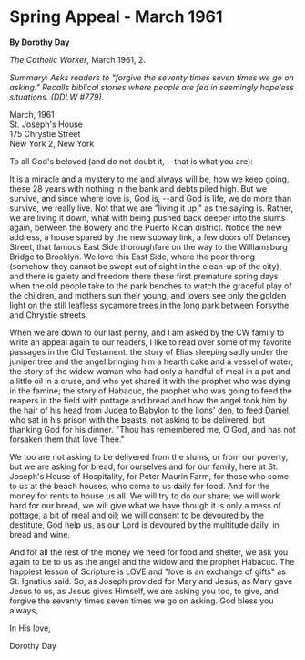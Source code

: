 Spring Appeal - March 1961
==========================

**By Dorothy Day**

*The Catholic Worker*, March 1961, 2.

*Summary: Asks readers to "forgive the seventy times seven times we go
on asking." Recalls biblical stories where people are fed in seemingly
hopeless situations. (DDLW \#779).*

March, 1961\
 St. Joseph's House\
 175 Chrystie Street\
 New York 2, New York

To all God's beloved (and do not doubt it, --that is what you are):

It is a miracle and a mystery to me and always will be, how we keep
going, these 28 years with nothing in the bank and debts piled high. But
we survive, and since where love is, God is, --and God is life, we do
more than survive, we really live. Not that we are "living it up," as
the saying is. Rather, we are living it down, what with being pushed
back deeper into the slums again, between the Bowery and the Puerto
Rican district. Notice the new address, a house spared by the new subway
link, a few doors off Delancey Street, that famous East Side
thoroughfare on the way to the Williamsburg Bridge to Brooklyn. We love
this East Side, where the poor throng (somehow they cannot be swept out
of sight in the clean-up of the city), and there is gaiety and freedom
there these first premature spring days when the old people take to the
park benches to watch the graceful play of the children, and mothers sun
their young, and lovers see only the golden light on the still leafless
sycamore trees in the long park between Forsythe and Chrystie streets.

When we are down to our last penny, and I am asked by the CW family to
write an appeal again to our readers, I like to read over some of my
favorite passages in the Old Testament: the story of Elias sleeping
sadly under the juniper tree and the angel bringing him a hearth cake
and a vessel of water; the story of the widow woman who had only a
handful of meal in a pot and a little oil in a cruse, and who yet shared
it with the prophet who was dying in the famine; the story of Habacuc,
the prophet who was going to feed the reapers in the field with pottage
and bread and how the angel took him by the hair of his head from Judea
to Babylon to the lions' den, to feed Daniel, who sat in his prison with
the beasts, not asking to be delivered, but thanking God for his dinner.
"Thou has remembered me, O God, and has not forsaken them that love
Thee."

We too are not asking to be delivered from the slums, or from our
poverty, but we are asking for bread, for ourselves and for our family,
here at St. Joseph's House of Hospitality, for Peter Maurin Farm, for
those who come to us at the beach houses, who come to us daily for food.
And for the money for rents to house us all. We will try to do our
share; we will work hard for our bread, we will give what we have though
it is only a mess of pottage, a bit of meal and oil; we will consent to
be devoured by the destitute, God help us, as our Lord is devoured by
the multitude daily, in bread and wine.

And for all the rest of the money we need for food and shelter, we ask
you again to be to us as the angel and the widow and the prophet
Habacuc. The happiest lesson of Scripture is LOVE and "love is an
exchange of gifts" as St. Ignatius said. So, as Joseph provided for Mary
and Jesus, as Mary gave Jesus to us, as Jesus gives Himself, we are
asking you too, to give, and forgive the seventy times seven times we go
on asking. God bless you always,

In His love,

Dorothy Day
